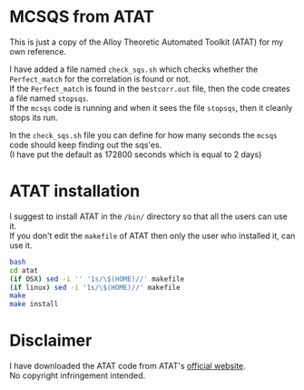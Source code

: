 # MCSQS from ATAT
This is just a copy of the Alloy Theoretic Automated Toolkit (ATAT) for my own reference.

I have added a file named ````check_sqs.sh```` which checks whether the ````Perfect_match```` for the correlation is
found or not.\
If the ````Perfect_match```` is found in the ````bestcorr.out```` file, then the code creates a file named ````````stopsqs````````.\
If the ````mcsqs```` code is running and when it sees the file ````stopsqs````, then it cleanly stops its run.

In the ````check_sqs.sh```` file you can define for how many seconds the ````mcsqs```` code should keep finding out the sqs'es.\
(I have put the default as 172800 seconds which is equal to 2 days)

# ATAT installation
I suggest to install ATAT in the ````/bin/```` directory so that all the users can use it.\
If you don't edit the ````makefile```` of ATAT then only the user who installed it, can use it.
````bash
bash
cd atat
(if OSX) sed -i '' '1s/\$(HOME)//' makefile
(if linux) sed -i '1s/\$(HOME)//' makefile
make
make install
````

# Disclaimer
I have downloaded the ATAT code from ATAT's [official website](https://www.brown.edu/Departments/Engineering/Labs/avdw/atat/).\
No copyright infringement intended.